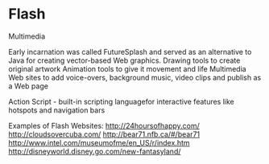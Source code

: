 Flash
=====

Multimedia


Early incarnation was called FutureSplash and served as an alternative to Java
for creating vector-based Web graphics.
Drawing tools to create original artwork
Animation tools to give it movement and life
Multimedia Web sites to add voice-overs, background music, video clips and publish as a Web page

Action Script - built-in scripting languagefor interactive features like hotspots and navigation bars

Examples of Flash Websites:
http://24hoursofhappy.com/
http://cloudsovercuba.com/
http://bear71.nfb.ca/#/bear71
http://www.intel.com/museumofme/en_US/r/index.htm
http://disneyworld.disney.go.com/new-fantasyland/